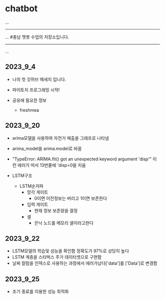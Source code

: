 # chatbot
...
- - - 
...
#충남 챗봇 수업의 저장소입니다.


- - -
...
## 2023_9_4

* 나의 첫 깃허브 메세지 입니다.

* 파이토치 프로그래밍 시작!

* 공유에 필요한 정보
    * freshmea

## 2023_9_20 
* arima모델을 사용하여 자전거 매출을 그래프로 나타냄
* arima_model을 arima.model로 바꿈
* "TypeError: ARIMA.fit() got an unexpected keyword argument 'disp'" 이런 에러가 떠서 13번줄에   'disp=0을 지움

* LSTM구조
    * LSTM순저파
        * 망각 게이트
            * 0이면 이전정보는 버리고 1이면 보존한다
        * 입력 게이트
            * 현재 정보 보존량을 결정
        * 셀
            * 은닉 노드를 메모리 셀이라고한다


## 2023_9_22
* LSTM모델의 학습및 성능을 확인함 정확도가 97%로 상당히 높다
* LSTM 계층을 스타벅스 주가 데이터셋으로 구현함
* 날짜 칼럼을 인덱스로 사용하는 과정에서 에러가났다['data']를 ['Data']로 변경함

## 2023_9_25
* 조기 종료를 이용한 성능 최적화

